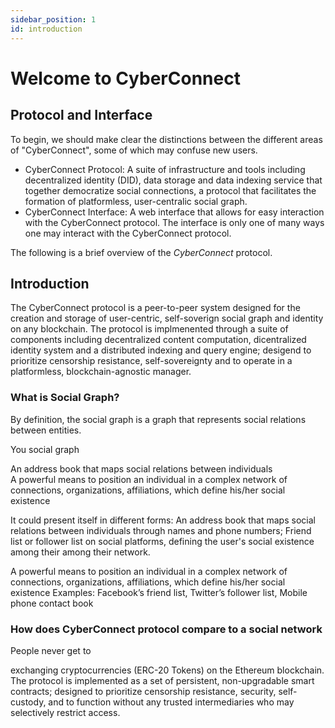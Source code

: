 ```yaml
---
sidebar_position: 1
id: introduction
---
```


# Welcome to CyberConnect
## Protocol and Interface
To begin, we should make clear the distinctions between the different areas of "CyberConnect", some of which may confuse new users.
- CyberConnect Protocol: A suite of infrastructure and tools including decentralized identity (DID), data storage and data indexing service that together democratize social connections, a protocol that facilitates the formation of platformless, user-centralic social graph.
- CyberConnect Interface: A web interface that allows for easy interaction with the CyberConnect protocol. The interface is only one of many ways one may interact with the CyberConnect protocol.

The following is a brief overview of the *CyberConnect* protocol.


## Introduction

The CyberConnect protocol is a peer-to-peer system designed for the creation and storage of user-centric, self-soverign social graph and identity on any blockchain. The protocol is implmenented through a suite of components including decentralized content computation, dicentralized identity system and a distributed indexing and query engine; desigend to prioritize censorship resistance, self-sovereignty and to operate in a platformless, blockchain-agnostic manager.

### What is **Social Graph**?

By definition, the social graph is a graph that represents social relations between entities. 


You social graph 

An address book that maps social relations between individuals  
A powerful means to position an individual in a complex network of connections, organizations, affiliations, which define his/her social existence



It could present itself in different forms: An address book that maps social relations between individuals through names and phone numbers; Friend list or follower list on social platforms, defining the user's social existence among their among their network.



A powerful means to position an individual in a complex network of connections, organizations, affiliations, which define his/her social existence
Examples: Facebook’s friend list, Twitter’s follower list, Mobile phone contact book


### How does CyberConnect protocol compare to a social network

People never get to 


exchanging cryptocurrencies (ERC-20 Tokens) on the Ethereum blockchain. The protocol is implemented as a set of persistent, non-upgradable smart contracts; designed to prioritize censorship resistance, security, self-custody, and to function without any trusted intermediaries who may selectively restrict access.
